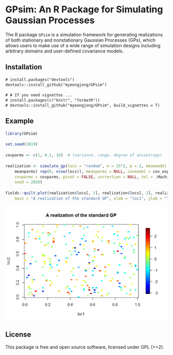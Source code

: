 <!-- README.md is generated from README.Rmd. Please edit that file -->

GPsim: An R Package for Simulating Gaussian Processes
=====================================================

The R package `GPsim` is a simulation framework for generating
realizations of both stationary and nonstationary Gaussian Processes
(GPs), which allows users to make use of a wide range of simulation
designs including arbitrary domains and user-defined covariance models.

Installation
------------

``` install
# install.packages("devtools")
devtools::install_github("myeongjong/GPsim")

# # If you need vignettes ...
# install.packages(c("knitr", "formatR"))
# devtools::install_github("myeongjong/GPsim", build_vignettes = T)
```

Example
-------

``` r
library(GPsim)

set.seed(2019)

covparms <- c(1, 0.1, 10)  # (variance, range, degree of anisotropy)

realization <- simulate_gp(locs = "random", n = 15^2, p = 2, meanmodel = function(locs, 
    meanparms) rep(0, nrow(locs)), meanparms = NULL, covmodel = cov_expo_aniso, 
    covparms = covparms, pivot = FALSE, correction = NULL, tol = .Machine$double.eps, 
    seed = 2020)

fields::quilt.plot(realization$locs[, 1], realization$locs[, 2], realization$y, 
    main = "A realization of the standard GP", xlab = "loc1", ylab = "loc2")
```

<img src="README-example-1.png" style="display: block; margin: auto;" />

License
-------

This package is free and open source software, licensed under GPL
(&gt;=2).
